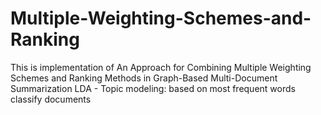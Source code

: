 # Multiple-Weighting-Schemes-and-Ranking
This is implementation of An Approach for Combining Multiple Weighting Schemes and Ranking Methods in Graph-Based Multi-Document Summarization
LDA - Topic modeling: based on most frequent words classify documents
